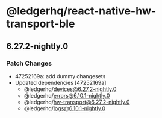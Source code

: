 # @ledgerhq/react-native-hw-transport-ble

## 6.27.2-nightly.0

### Patch Changes

- 47252169a: add dummy changesets
- Updated dependencies [47252169a]
  - @ledgerhq/devices@6.27.2-nightly.0
  - @ledgerhq/errors@6.10.1-nightly.0
  - @ledgerhq/hw-transport@6.27.2-nightly.0
  - @ledgerhq/logs@6.10.1-nightly.0
